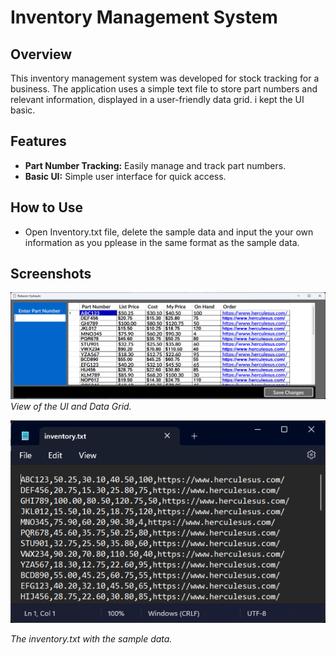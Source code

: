 # Inventory Management System

## Overview

This inventory management system was developed for stock tracking for a business. The application uses a simple text file to store part numbers and relevant information, displayed in a user-friendly data grid. i kept the UI basic.

## Features

- **Part Number Tracking:** Easily manage and track part numbers.
- **Basic UI:** Simple user interface for quick access.

## How to Use

- Open Inventory.txt file, delete the sample data and input the your own information as you pplease in the same format as the sample data.

## Screenshots

![Screenshot 1](/screenshots/sreenshot1.png)
*View of the UI and Data Grid.*

![Screenshot 2](/screenshots/screenshot3.png)

*The inventory.txt with the sample data.*
